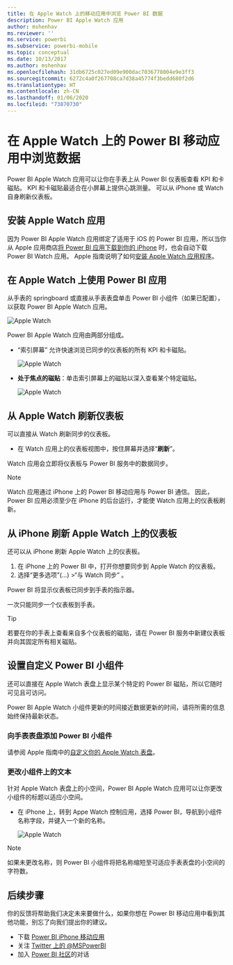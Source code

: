 ```yaml
---
title: 在 Apple Watch 上的移动应用中浏览 Power BI 数据
description: Power BI Apple Watch 应用
author: mshenhav
ms.reviewer: ''
ms.service: powerbi
ms.subservice: powerbi-mobile
ms.topic: conceptual
ms.date: 10/13/2017
ms.author: mshenhav
ms.openlocfilehash: 31db6725c027ed09e900dac7036778004e9e3ff3
ms.sourcegitcommit: 6272c4a0f267708ca7d38a45774f3bedd680f2d6
ms.translationtype: HT
ms.contentlocale: zh-CN
ms.lasthandoff: 01/06/2020
ms.locfileid: "73870730"
---
```

# <a name="explore-your-data-in-the-power-bi-mobile-app-on-your-apple-watch"></a>在 Apple Watch 上的 Power BI 移动应用中浏览数据
Power BI Apple Watch 应用可以让你在手表上从 Power BI 仪表板查看 KPI 和卡磁贴。 KPI 和卡磁贴最适合在小屏幕上提供心跳测量。 可以从 iPhone 或 Watch 自身刷新仪表板。

## <a name="install-the-apple-watch-app"></a>安装 Apple Watch 应用
因为 Power BI Apple Watch 应用绑定了适用于 iOS 的 Power BI 应用，所以当你从 Apple 应用商店[将 Power BI 应用下载到你的 iPhone](https://go.microsoft.com/fwlink/?LinkId=522062 "下载 iPhone 应用") 时，也会自动下载 Power BI Watch 应用。 Apple 指南说明了如何[安装 Apple Watch 应用程序](https://support.apple.com/HT204784)。

## <a name="use-the-power-bi-app-on-the-apple-watch"></a>在 Apple Watch 上使用 Power BI 应用
从手表的 springboard 或直接从手表表盘单击 Power BI 小组件（如果已配置），以获取 Power BI Apple Watch 应用。

![Apple Watch](./media/mobile-apple-watch/pbi_aplwatch_complicatn240arrow.png)

Power BI Apple Watch 应用由两部分组成。

* “索引屏幕”  允许快速浏览已同步的仪表板的所有 KPI 和卡磁贴。
  
  ![Apple Watch](./media/mobile-apple-watch/pbi_aplwatch_indexscreen240.png)
* **处于焦点的磁贴**：单击索引屏幕上的磁贴以深入查看某个特定磁贴。
  
  ![Apple Watch](./media/mobile-apple-watch/pbi_aplwatch_kpi.png)

## <a name="refresh-a-dashboard-from-your-apple-watch"></a>从 Apple Watch 刷新仪表板
可以直接从 Watch 刷新同步的仪表板。

* 在 Watch 应用上的仪表板视图中，按住屏幕并选择“**刷新**”。

Watch 应用会立即将仪表板与 Power BI 服务中的数据同步。

> [!NOTE]
> Watch 应用通过 iPhone 上的 Power BI 移动应用与 Power BI 通信。 因此，Power BI 应用必须至少在 iPhone 的后台运行，才能使 Watch 应用上的仪表板刷新。
> 
> 

## <a name="refresh-a-dashboard-on-your-apple-watch-from-your-iphone"></a>从 iPhone 刷新 Apple Watch 上的仪表板
还可以从 iPhone 刷新 Apple Watch 上的仪表板。

1. 在 iPhone 上的 Power BI 中，打开你想要同步到 Apple Watch 的仪表板。 
2. 选择“更多选项”(...) >“与 Watch 同步”   。

Power BI 将显示仪表板已同步到手表的指示器。

一次只能同步一个仪表板到手表。

> [!TIP]
> 若要在你的手表上查看来自多个仪表板的磁贴，请在 Power BI 服务中新建仪表板并向其固定所有相关磁贴。
> 
> 

## <a name="set-a-custom-power-bi-widget"></a>设置自定义 Power BI 小组件
还可以直接在 Apple Watch 表盘上显示某个特定的 Power BI 磁贴，所以它随时可见且可访问。

Power BI Apple Watch 小组件更新的时间接近数据更新的时间，请将所需的信息始终保持最新状态。

### <a name="add-a-power-bi-widget-to-your-watch-face"></a>向手表表盘添加 Power BI 小组件
请参阅 Apple 指南中的[自定义你的 Apple Watch 表盘](https://support.apple.com/HT205536)。

### <a name="change-the-text-on-the-widget"></a>更改小组件上的文本
针对 Apple Watch 表盘上的小空间，Power BI Apple Watch 应用可以让你更改小组件的标题以适应小空间。

* 在 iPhone 上，转到 Appe Watch 控制应用，选择 Power BI，导航到小组件名称字段，并键入一个新的名称。
  
  ![Apple Watch](./media/mobile-apple-watch/pbi_aplwatch_oniphone.png)

> [!NOTE]
> 如果未更改名称，则 Power BI 小组件将把名称缩短至可适应手表表盘的小空间的字符数。 
> 
> 

## <a name="next-steps"></a>后续步骤
你的反馈将帮助我们决定未来要做什么，如果你想在 Power BI 移动应用中看到其他功能，别忘了向我们提出你的建议。 

* 下载 [Power BI iPhone 移动应用](https://go.microsoft.com/fwlink/?LinkId=522062)
* 关注 [Twitter 上的 @MSPowerBI](https://twitter.com/MSPowerBI)
* 加入 [Power BI 社区](https://community.powerbi.com/)的对话


